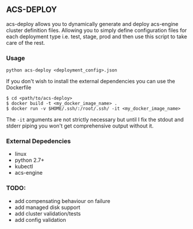 ## ACS-DEPLOY
acs-deploy allows you to dynamically generate and deploy acs-engine cluster definition files.
Allowing you to simply define configuration files for each deployment type i.e. test, stage, prod and then
use this script to take care of the rest.

### Usage
`python acs-deploy <deployment_config>.json`

If you don't wish to install the external dependencies you can use the Dockerfile

```
$ cd <path/to/acs-deploy>
$ docker build -t <my_docker_image_name> .
$ docker run -v $HOME/.ssh/:/root/.ssh/ -it <my_docker_image_name>
```
The `-it` arguments are not strictly necessary but until I fix the stdout and stderr piping you won't
get comprehensive output without it.

### External Depedencies
* linux
* python 2.7+
* kubectl
* acs-engine

### TODO:
* add compensating behaviour on failure
* add managed disk support
* add cluster validation/tests
* add config validation